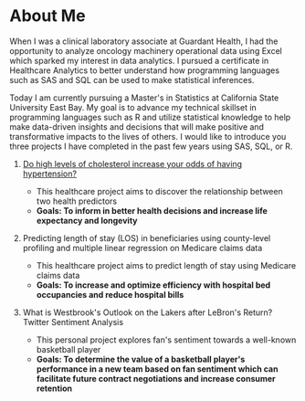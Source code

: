 # About Me

When I was a clinical laboratory associate at Guardant Health, I had the opportunity to analyze oncology machinery operational data using Excel which sparked my interest in data analytics.
I pursued a certificate in Healthcare Analytics to better understand how programming languages such as SAS and SQL can be used to make statistical inferences.

Today I am currently pursuing a Master's in Statistics at California State University East Bay. My goal is to advance my technical skillset in programming languages such as R and utilize statistical knowledge to help make data-driven insights and decisions that will make positive and transformative impacts to the lives of others.
I would like to introduce you three projects I have completed in the past few years using SAS, SQL, or R.

1. [Do high levels of cholesterol increase your odds of having hypertension?](https://github.com/ihnguyen/SAS_Project)
   - This healthcare project aims to discover the relationship between two health predictors
   -  **Goals: To inform in better health decisions and increase life expectancy and longevity**

2. Predicting length of stay (LOS) in beneficiaries using county-level profiling and multiple linear regression on Medicare claims data
   - This healthcare project aims to predict length of stay using Medicare claims data
   - **Goals: To increase and optimize efficiency with hospital bed occupancies and reduce hospital bills**

3. What is Westbrook's Outlook on the Lakers after LeBron's Return? Twitter Sentiment Analysis
   - This personal project explores fan's sentiment towards a well-known basketball player
   - **Goals: To determine the value of a basketball player's performance in a new team based on fan sentiment which can facilitate future contract negotiations and increase consumer retention**
